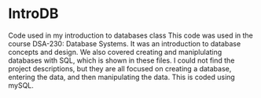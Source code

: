 # IntroDB
Code used in my introduction to databases class 
This code was used in the course DSA-230: Database Systems.
It was an introduction to database concepts and design.
We also covered creating and maniplulating databases with SQL, which
is shown in these files.
I could not find the project descriptions, but they are all focused on 
creating a database, entering the data, and then manipulating the data.
This is coded using mySQL.
